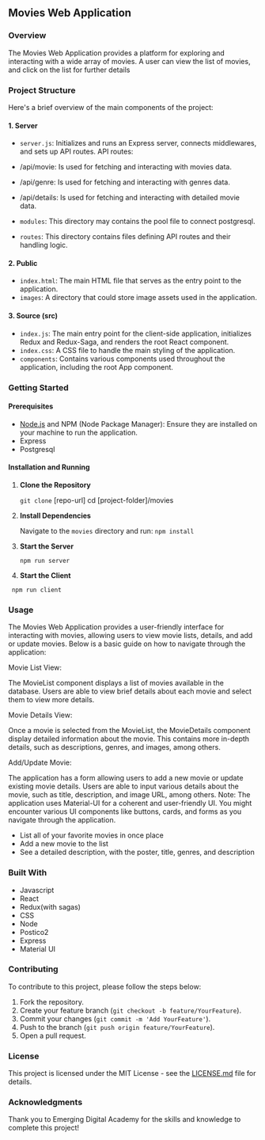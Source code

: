 ## Movies Web Application

### Overview

The Movies Web Application provides a platform for exploring and interacting with a wide array of movies. A user can view the list of movies, and click on the list for further details

### Project Structure

Here's a brief overview of the main components of the project:

#### 1. Server

- `server.js`: Initializes and runs an Express server, connects middlewares, and sets up API routes.
  API routes:
- /api/movie: Is used for fetching and interacting with movies data.
- /api/genre: Is used for fetching and interacting with genres data.
- /api/details: Is used for fetching and interacting with detailed movie data.

- `modules`: This directory may contains the pool file to connect postgresql.
- `routes`: This directory contains files defining API routes and their handling logic.

#### 2. Public

- `index.html`: The main HTML file that serves as the entry point to the application.
- `images`: A directory that could store image assets used in the application.

#### 3. Source (src)

- `index.js`: The main entry point for the client-side application, initializes Redux and Redux-Saga, and renders the root React component.
- `index.css`: A CSS file to handle the main styling of the application.
- `components`: Contains various components used throughout the application, including the root App component.

### Getting Started

#### Prerequisites

- [Node.js](https://nodejs.org/) and NPM (Node Package Manager): Ensure they are installed on your machine to run the application.
- Express
- Postgresql

#### Installation and Running

1. **Clone the Repository**

   `git clone` [repo-url]
   cd [project-folder]/movies

2. **Install Dependencies**

   Navigate to the `movies` directory and run:
   `npm install`

3. **Start the Server**

   `npm run server`

4. **Start the Client**

` npm run client`

### Usage

The Movies Web Application provides a user-friendly interface for interacting with movies, allowing users to view movie lists, details, and add or update movies. Below is a basic guide on how to navigate through the application:

Movie List View:

The MovieList component displays a list of movies available in the database.
Users are able to view brief details about each movie and select them to view more details.

Movie Details View:

Once a movie is selected from the MovieList, the MovieDetails component display detailed information about the movie.
This contains more in-depth details, such as descriptions, genres, and images, among others.

Add/Update Movie:

The application has a form allowing users to add a new movie or update existing movie details.
Users are able to input various details about the movie, such as title, description, and image URL, among others.
Note: The application uses Material-UI for a coherent and user-friendly UI. You might encounter various UI components like buttons, cards, and forms as you navigate through the application.

- List all of your favorite movies in once place
- Add a new movie to the list
- See a detailed description, with the poster, title, genres, and description

### Built With

- Javascript
- React
- Redux(with sagas)
- CSS
- Node
- Postico2
- Express
- Material UI

### Contributing

To contribute to this project, please follow the steps below:

1. Fork the repository.
2. Create your feature branch (`git checkout -b feature/YourFeature`).
3. Commit your changes (`git commit -m 'Add YourFeature'`).
4. Push to the branch (`git push origin feature/YourFeature`).
5. Open a pull request.

### License

This project is licensed under the MIT License - see the [LICENSE.md](LICENSE.md) file for details.

### Acknowledgments

Thank you to Emerging Digital Academy for the skills and knowledge to complete this project!
